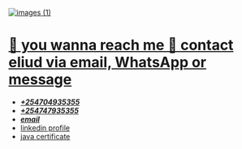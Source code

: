 <a href="https://www.linkedin.com/in/eliud-njoroo-36348526b">![images (1)](https://github.com/user-attachments/assets/6694d350-7a28-4c2b-8f00-dcadf7493274)
<h1>👋 you wanna reach me 🤙 contact eliud via email, WhatsApp or message</h1> 
<ul>
  <u><i><li><b>+254704935355</b></i></u></li>
  
  <li><b><i>+254747935355</i></b></li>
  <li> <b><i><type="email"><a href="mailto:eliudnjoroo@gmail.com">email</i></b></li>
  <li><a href="https://www.linkedin.com/in/eliud-njoroo-36348526b">linkedin profile</li>
  <li><a href="https://www.linkedin.com/posts/eliud-njoroo- 36348526b_my-java-certificate-activity-7285923292815781888-8aYa?   utm_source=share&utm_medium=member_android">java certificate
  </li>
</ul>
